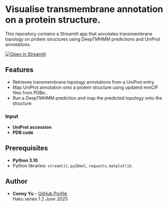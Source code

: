 # Visualise transmembrane annotation on a protein structure.

This repository contains a Streamlit app that annotates transmembrane topology on protein structures using DeepTMHMM predictions and UniProt annotations.

[![Open in Streamlit](https://static.streamlit.io/badges/streamlit_badge_black_white.svg)](https://tm-annotations.streamlit.app/)

## Features

- Retrieves transmembrane topology annotations from a UniProt entry.
- Map UniProt annotation onto a protein structure using updated mmCIF files from PDBe..
- Run a DeepTMHMM prediction and map the predicted topology onto the structure.
  
### Input
- **UniProt accession**
- **PDB code**

## Prerequisites

- **Python 3.10**
- Python libraries: `streamlit`, `py3Dmol`, `requests`, `matplotlib`.
    
## Author

- **Conny Yu** – [GitHub Profile](https://github.com/connyyu)  
  Haku series 1.2 _June 2025_
